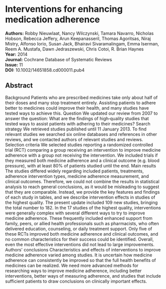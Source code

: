# Interventions for enhancing medication adherence

**Authors:** Robby Nieuwlaat, Nancy Wilczynski, Tamara Navarro, Nicholas Hobson, Rebecca Jeffery, Arun Keepanasseril, Thomas Agoritsas, Niraj Mistry, Alfonso Iorio, Susan Jack, Bhairavi Sivaramalingam, Emma Iserman, Reem A. Mustafa, Dawn Jedraszewski, Chris Cotoi, R. Brian Haynes  
**Year:** 2014  
**Journal:** Cochrane Database of Systematic Reviews  
**Issue:** 11  
**DOI:** 10.1002/14651858.cd000011.pub4  

## Abstract
Background Patients who are prescribed medicines take only about half of their doses and many stop treatment entirely. Assisting patients to adhere better to medicines could improve their health, and many studies have tested ways to achieve this. Question We updated our review from 2007 to answer the question: What are the findings of high‐quality studies that tested ways to assist patients with adhering to their medicines? Search strategy We retrieved studies published until 11 January 2013. To find relevant studies we searched six online databases and references in other reviews, and we contacted authors of relevant studies and reviews. Selection criteria We selected studies reporting a randomized controlled trial (RCT) comparing a group receiving an intervention to improve medicine adherence with a group not receiving the intervention. We included trials if they measured both medicine adherence and a clinical outcome (e.g. blood pressure), with at least 80% of patients studied until the end. Main results The studies differed widely regarding included patients, treatments, adherence intervention types, medicine adherence measurement, and clinical outcomes. Therefore, we could not combine the results in statistical analysis to reach general conclusions, as it would be misleading to suggest that they are comparable. Instead, we provide the key features and findings of each study in tables, and we describe intervention effects in studies of the highest quality. The present update included 109 new studies, bringing the total number to 182. In the 17 studies of the highest quality, interventions were generally complex with several different ways to try to improve medicine adherence. These frequently included enhanced support from family, peers, or allied health professionals such as pharmacists, who often delivered education, counseling, or daily treatment support. Only five of these RCTs improved both medicine adherence and clinical outcomes, and no common characteristics for their success could be identified. Overall, even the most effective interventions did not lead to large improvements. Authors' conclusions Characteristics and effects of interventions to improve medicine adherence varied among studies. It is uncertain how medicine adherence can consistently be improved so that the full health benefits of medicines can be realized. We need more advanced methods for researching ways to improve medicine adherence, including better interventions, better ways of measuring adherence, and studies that include sufficient patients to draw conclusions on clinically important effects.

